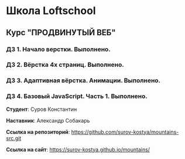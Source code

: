 # Школа Loftschool
## Курс "ПРОДВИНУТЫЙ ВЕБ"
### ДЗ 1. Начало верстки. Выполнено.
### ДЗ 2. Вёрстка 4х страниц. Выполнено.
### ДЗ 3. Адаптивная вёрстка. Анимации. Выполнено.
### ДЗ 4. Базовый JavaScript. Часть 1. Выполнено.

**Студент**: Суров Константин

**Наставник**: Александр Собакарь

**Ссылка на репозиторий**: https://github.com/surov-kostya/mountains-src.git

**Ссылка на сайт**:  https://surov-kostya.github.io/mountains/

